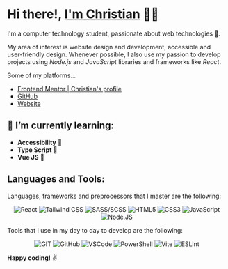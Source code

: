 # Hi there!, [**I'm Christian**](https://christianfl.netlify.app/) :man_technologist:

I'm a computer technology student, passionate about web technologies :sparkling_heart:.

My area of interest is website design and development, accessible and user-friendly design. Whenever possible, I also use my passion to develop projects using *Node.js* and *JavaScript* libraries and frameworks like *React*.

Some of my platforms...

- [Frontend Mentor | Christian's profile](https://www.frontendmentor.io/profile/FLCHRIS)
- [GitHub](https://github.com/FLCHRIS)
- [Website](https://christianfl.netlify.app/)

## :seedling: **I’m currently learning:**

- **Accessibility** :purple_heart:
- **Type Script** :purple_heart:
- **Vue JS** :purple_heart:

## **Languages and Tools:**

Languages, frameworks and preprocessors that I master are the following:

<div align='center'>

![React](https://img.shields.io/badge/REACT-61DAFB?style=for-the-badge&logo=react&logoColor=black)
![Tailwind CSS](https://img.shields.io/badge/TAILWINDCSS-06B6D4?style=for-the-badge&logo=tailwindcss&logoColor=white)
![SASS/SCSS](https://img.shields.io/badge/SASS-CC6699?style=for-the-badge&logo=Sass&logoColor=white)
![HTML5](https://img.shields.io/badge/HTML5-E34F26?style=for-the-badge&logo=html5&logoColor=white)
![CSS3](https://img.shields.io/badge/CSS3-1572B6?style=for-the-badge&logo=css3&logoColor=white)
![JavaScript](https://img.shields.io/badge/JAVASCRIPT-F7DF1E?style=for-the-badge&logo=JavaScript&logoColor=black)
![Node.JS](https://img.shields.io/badge/NODEJS-339933?style=for-the-badge&logo=Node.js&logoColor=white)

</div>

Tools that I use in my day to day to develop are the following:

<div align='center'>

![GIT](https://img.shields.io/badge/GIT-F05032?style=for-the-badge&logo=git&logoColor=white)
![GitHub](https://img.shields.io/badge/Github-181717?style=for-the-badge&logo=github&logoColor=white)
![VSCode](https://img.shields.io/badge/Vscode-007ACC?style=for-the-badge&logo=visualstudiocode&logoColor=white)
![PowerShell](https://img.shields.io/badge/powershell-5391FE?style=for-the-badge&logo=powershell&logoColor=white)
![Vite](https://img.shields.io/badge/VITE-646CFF?style=for-the-badge&logo=vite&logoColor=white)
![ESLint](https://img.shields.io/badge/eslint-4B32C3?style=for-the-badge&logo=eslint&logoColor=white)

</div>

**Happy coding!** :v:
